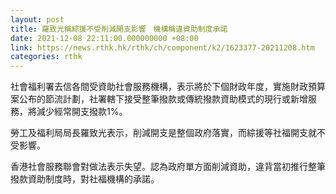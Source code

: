 ```yaml
---
layout: post
title: 羅致光稱綜援不受削減開支影響　機構稱違資助制度承諾
date: 2021-12-08 22:11:00.000000000 +08:00
link: https://news.rthk.hk/rthk/ch/component/k2/1623377-20211208.htm
categories: rthk
---
```


社會福利署去信各間受資助社會服務機構，表示將於下個財政年度，實施財政預算案公布的節流計劃，社署轄下接受整筆撥款或傳統撥款資助模式的現行或新增服務，將減少經常開支撥款1%。

勞工及福利局局長羅致光表示，削減開支是整個政府落實，而綜援等社福開支就不受影響。

香港社會服務聯會對做法表示失望。認為政府單方面削減資助，違背當初推行整筆撥款資助制度時，對社福機構的承諾。
